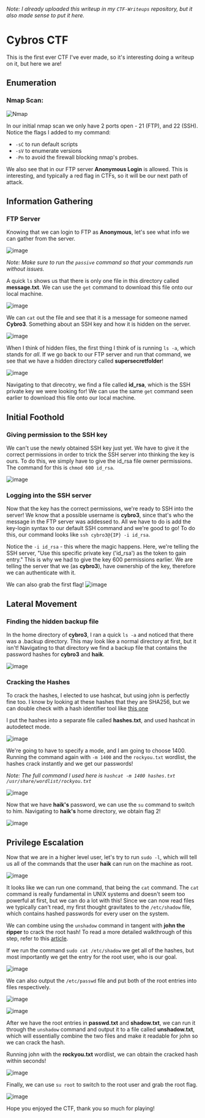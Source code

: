 *Note: I already uploaded this writeup in my `CTF-Writeups` repository, but it also made sense to put it here.*

# Cybros CTF
This is the first ever CTF I've ever made, so it's interesting doing a writeup on it, but here we are!

## Enumeration

### Nmap Scan:
![Nmap](https://github.com/NTHSec/CTF-Writeups/assets/150489159/426cfc1a-0cc6-4243-9811-8681f9b3173d)

In our initial nmap scan we only have 2 ports open - 21 (FTP), and 22 (SSH). Notice the flags I added to my command:
- `-sC` to run default scripts
- `-sV` to enumerate versions
- `-Pn` to avoid the firewall blocking nmap's probes.

We also see that in our FTP server **Anonymous Login** is allowed. This is interesting, and typically a red flag in CTFs, so it will be our next path of attack.

## Information Gathering

### FTP Server
Knowing that we can login to FTP as **Anonymous**, let's see what info we can gather from the server.

![image](https://github.com/NTHSec/CTF-Writeups/assets/150489159/2ea259f4-a7ec-4120-85cc-aacf4bb989e3)

*Note: Make sure to run the `passive` command so that your commands run without issues.*

A quick `ls` shows us that there is only one file in this directory called **message.txt**. We can use the `get` command to download this file onto our local machine.

![image](https://github.com/NTHSec/CTF-Writeups/assets/150489159/7e5f7539-6d2a-429d-86d4-80d0f4b582e5)

We can `cat` out the file and see that it is a message for someone named **Cybro3**. Something about an SSH key and how it is hidden on the server.

![image](https://github.com/NTHSec/CTF-Writeups/assets/150489159/2f26eb2e-0b8e-4603-98d3-c962d74829a5)

When I think of hidden files, the first thing I think of is running `ls -a`, which stands for _all_. If we go back to our FTP server and run that command, we see that we have a hidden directory called **supersecretfolder**!

![image](https://github.com/NTHSec/CTF-Writeups/assets/150489159/25b7bc70-3957-414b-9cbd-edb637751415)

Navigating to that direcotry, we find a file called **id_rsa**, which is the SSH private key we were looking for! We can use the same `get` command seen earlier to download this file onto our local machine.

## Initial Foothold

### Giving permission to the SSH key
We can't use the newly obtained SSH key just yet. We have to give it the correct permissions in order to trick the SSH server into thinking the key is ours. To do this, we simply have to give the id_rsa file owner permissions. The command for this is `chmod 600 id_rsa`.

![image](https://github.com/NTHSec/CTF-Writeups/assets/150489159/f6c12781-c96f-4db1-b91a-42d2d308bcae)

### Logging into the SSH server
Now that the key has the correct permissions, we're ready to SSH into the server! We know that a possible username is **cybro3**, since that's who the message in the FTP server was addessed to. All we have to do is add the key-login syntax to our default SSH command and we're good to go! To do this, our command looks like `ssh cybro3@{IP} -i id_rsa`.

Notice the `-i id_rsa` - this where the magic happens. Here, we're telling the SSH server, "Use this specific private key ('id_rsa') as the token to gain entry." This is why we had to give the key 600 permissions earlier. We are telling the server that we (as **cybro3**), have ownership of the key, therefore we can authenticate with it.

We can also grab the first flag!
![image](https://github.com/NTHSec/CTF-Writeups/assets/150489159/2b4e06b4-f852-44e1-a923-a25c2907ad6e)


## Lateral Movement

### Finding the hidden backup file

In the home directory of **cybro3**, I ran a quick `ls -a` and noticed that there was a .backup directory. This may look like a normal directory at first, but it isn't! Navigating to that directory we find a backup file that contains the password hashes for **cybro3** and **haik**.

![image](https://github.com/NTHSec/CTF-Writeups/assets/150489159/926657f2-d96c-4509-9b47-1dcd34a0eb34)

### Cracking the Hashes
To crack the hashes, I elected to use hashcat, but using john is perfectly fine too. I know by looking at these hashes that they are SHA256, but we can double check with a hash identifier tool like [this one](https://hashes.com/en/tools/hash_identifier) 

I put the hashes into a separate file called **hashes.txt**, and used hashcat in autodetect mode.

![image](https://github.com/NTHSec/CTF-Writeups/assets/150489159/ad5f1b63-bffe-488c-ac1b-a91e7e4af3c7)

We're going to have to specify a mode, and I am going to choose 1400. Running the command again with `-m 1400` and the `rockyou.txt` wordlist, the hashes crack instantly and we get our passwords!

*Note: The full command I used here is `hashcat -m 1400 hashes.txt /usr/share/wordlist/rockyou.txt`*

![image](https://github.com/NTHSec/CTF-Writeups/assets/150489159/524dafbd-3690-4510-9f53-8eaa9c6b2d6d)

Now that we have **haik's** password, we can use the `su` command to switch to him. Navigating to **haik's** home directory, we obtain flag 2!

![image](https://github.com/NTHSec/CTF-Writeups/assets/150489159/54edbd98-2fbb-4c44-9dbc-288485bd3152)


## Privilege Escalation

Now that we are in a higher level user, let's try to run `sudo -l`, which will tell us all of the commands that the user **haik** can run on the machine as root.

![image](https://github.com/NTHSec/CTF-Writeups/assets/150489159/9deb0231-82ed-4df4-bbee-e57598c76e77)

It looks like we can run one command, that being the `cat` command. The `cat` command is really fundamental in UNIX systems and doesn't seem too powerful at first, but we can do a lot with this! Since we can now read files we typically can't read, my first thought gravitates to the `/etc/shadow` file, which contains hashed passwords for every user on the system.

We can combine using the `unshadow` command in tangent with **john the ripper** to crack the root hash! To read a more detailed walkthrough of this step, refer to this [article](https://erev0s.com/blog/cracking-etcshadow-john/).

If we run the command `sudo cat /etc/shadow` we get all of the hashes, but most importantly we get the entry for the root user, who is our goal.

![image](https://github.com/NTHSec/CTF-Writeups/assets/150489159/d42f652c-a242-4034-b294-a9a01312a134)

We can also output the `/etc/passwd` file and put both of the root entries into files respectively. 

![image](https://github.com/NTHSec/CTF-Writeups/assets/150489159/17ebcba9-eb42-4fde-8453-ddca7de2b6e3)

![image](https://github.com/NTHSec/CTF-Writeups/assets/150489159/ad9ddfb3-4c16-4cde-9f6d-c0c08ebf24f9)

After we have the root entries in **passwd.txt** and **shadow.txt**, we can run it through the `unshadow` command and output it to a file called **unshadow.txt**, which will essentially combine the two files and make it readable for john so we can crack the hash.

Running john with the **rockyou.txt** wordlist, we can obtain the cracked hash within seconds!

![image](https://github.com/NTHSec/CTF-Writeups/assets/150489159/8bf7dc1e-a321-4cc9-9a35-e26781d5e2e1)

Finally, we can use `su root` to switch to the root user and grab the root flag.

![image](https://github.com/NTHSec/CTF-Writeups/assets/150489159/30d42e07-21e0-46f3-8f4e-e723792649b6)

Hope you enjoyed the CTF, thank you so much for playing!

